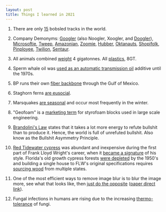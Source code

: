 ```yaml
---
layout: post
title: Things I learned in 2021
---
```



1. There are only [15](https://en.wikipedia.org/wiki/List_of_bobsleigh,_luge,_and_skeleton_tracks) bobsled tracks in the world.

1. Company Demonyms: [Googler](https://en.wiktionary.org/wiki/Googler) (also Noogler, Xoogler, and [Doogler](https://blog.google/inside-google/life-at-google/working-home-ruff-dooglers-make-it-little-better/)), [Microsoftie](https://en.wiktionary.org/wiki/Microsoftie), [Tweep](https://careers.twitter.com/en/tweep-life.html), [Amazonian](https://www.amazon.jobs/amazonians), [Zoomie](https://blog.zoom.us/how-zoomies-balance-working-from-home-during-a-pandemic/), [Hubber](https://github.com/about/diversity/communities-of-belonging), [Oktanauts](https://twitter.com/okta/status/1338556408980180993), [Shopifolk](https://twitter.com/goepoch/status/1138341366373601280), [Pinployee](https://www.eonline.com/news/555282/trendsetters-at-work-pinterest), [Twilion](https://www.twilio.com/blog/2015/05/whats-it-like-to-be-a-twilion.html), [Sentaur](https://blog.sentry.io/2020/12/21/sentaurs-and-celebrations).

1. All animals combined [weight](https://www.nature.com/articles/s41586-020-3010-5.epdf) 4 gigatonnes. All [plastics](https://github.com/milo-lab/anthropogenic_mass), 8GT. 

1. Sperm whale oil was [used as an automatic transmission oil](https://www.nytimes.com/1975/04/17/archives/transmission-problems-in-cars-linked-to-ban-on-whale-killing.html) additive until the 1970s.

1. BP runs their own [fiber backbone](https://www.infrapedia.com/app) through the Gulf of Mexico.

1. Staghorn ferns [are eusocial](https://blog.pnas.org/2021/06/a-popular-household-fern-may-be-the-first-known-eusocial-plant/).

1. Marsquakes [are seasonal](https://www.sciencedirect.com/science/article/pii/S0012821X2100426X) and occur most frequently in the winter.

1. "Geofoam" is a [marketing term](https://theprepared.org/features-feed/on-geofoam) for styrofoam blocks used in large scale engineering. 

1. [Brandolini's Law](https://statmodeling.stat.columbia.edu/2019/01/28/bullshit-asymmetry-principle/) states that it takes a lot more energy to refute bullshit than to produce it. Hence, the world is full of unrefuted bullshit. Also know as the Bullshit Asymmetry Principle.

1. [Red Tidewater cypress](http://www.cypresswood.net/content/cypress-wood-and-lumber-product-information.php) was abundant and inexpensive during the first part of Frank Lloyd Wright's career, when it [became a signature](https://franklloydwright.org/willey-house-stories-part-9-hucksters-charlatans-and-petty-criminals/) of his style. Florida's old growth cypress forests [were depleted](https://www.fnai.org/arrow-site/history/history-forestry) by the 1950's and building a single house to FLW's original specifications requires [sourcing wood](http://www.buildingtheusonianhouse.com/thewood.html) from multiple states.

1. One of the most efficient ways to remove image blur is to blur the image more, see what that looks like, then [just do the opposite](https://ai.googleblog.com/2021/06/take-all-your-pictures-to-cleaners-with.html) ([paper direct link](https://arxiv.org/abs/2012.09322)).

1. Fungal infections in humans are rising due to the increasing [thermo-tolerance](https://journals.plos.org/plospathogens/article?id=10.1371/journal.ppat.1009503) of fungi.




